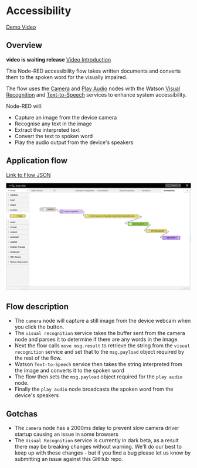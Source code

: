 # Accessibility
[Demo Video](https://www.youtube.com/watch?v=HK6VGhcuC0Y)

## Overview

**video is waiting release**
[Video Introduction]()

This Node-RED accessibility flow takes written documents and converts them to the spoken word for the visually impaired.

The flow uses the <a href="https://github.com/ibm-early-programs/node-red-contrib-browser-utils/tree/master/camera">Camera</a> and <a href="https://github.com/lorentzlasson/node-red-contrib-play-audio">Play Audio</a> nodes with the Watson <a href="https://github.com/watson-developer-cloud/node-red-node-watson/tree/master/services/visual_recognition">Visual Recognition</a> and <a href="https://github.com/watson-developer-cloud/node-red-node-watson/tree/master/services/text_to_speech">Text-to-Speech</a> services to enhance system accessibility.


Node-RED will:
* Capture an image from the device camera
* Recognise any text in the image
* Extract the interpreted text
* Convert the text to spoken word
* Play the audio output from the device's speakers


## Application flow
[Link to Flow JSON](./accessibility.json)

![interpreter flow](./accessibility.png)


## Flow description


* The `camera` node will capture a still image from the device webcam when you click the button.
* The `visual recognition` service takes the buffer sent from the camera node and parses it to determine if there are any words in the image.
* Next the flow calls `move msg.result` to retrieve the string from the `visual recognition` service and set that to the `msg.payload` object required by the rest of the flow.
* Watson `Text-to-Speech` service then takes the string interpreted from the image and converts it to the spoken word
* The flow then sets the `msg.payload` object required for the `play audio` node.
* Finally the `play audio` node broadcasts the spoken word from the device's speakers

## Gotchas

* The `camera` node has a 2000ms delay to prevent slow camera driver startup causing an issue in some browsers
* The `Visual Recognition` service is currently in dark beta, as a result there may be breaking changes without warning. We'll do our best to keep up with these changes - but if you find a bug please let us know by submitting an issue against this GitHub repo.
